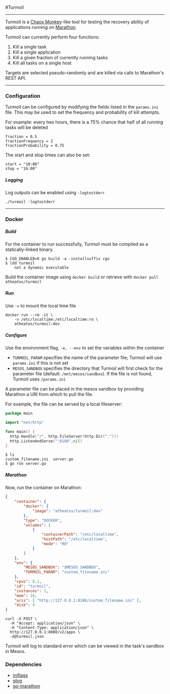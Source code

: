 #Turmoil
* * *
Turmoil is a [Chaos Monkey](https://github.com/Netflix/SimianArmy/wiki/Chaos-Monkey)-like tool for testing the recovery ability of applications running on [Marathon](https://mesosphere.github.io/marathon/).

Turmoil can currently perform four functions:  
  1. Kill a single task  
  2. Kill a single application  
  3. Kill a given fraction of currently running tasks  
  4. Kill all tasks on a single host  
  
Targets are selected pseudo-randomly and are killed via calls to Marathon's REST API.
* * *
### Configuration
Turmoil can be configured by modifying the fields listed in the ```params.ini``` file. This may be used to set the frequency and probability of kill attempts.

For example: every two hours, there is a 75% chance that half of all running tasks will be deleted
```
fraction = 0.5
fractionFrequency = 2
fractionProbability = 0.75
```   
   
The start and stop times can also be set:
```
start = "10:00"
stop = "16:00"
```  
##### Logging  
Log outputs can be enabled using ```-logtostderr```
```
./turmoil -logtostderr
```  
* * *
### Docker  
  
##### Build  
For the container to run successfully, Turmoil must be compiled as a statically-linked binary.
```
$ CGO_ENABLED=0 go build -a -installsuffix cgo
$ ldd turmoil
	not a dynamic executable
```
Build the container image using ```docker build``` or retrieve with ```docker pull atheatos/turmoil```  
  
##### Run  
Use ```-v``` to mount the local time file
```
docker run --rm -it \
    -v /etc/localtime:/etc/localtime:ro \
    atheatos/turmoil:dev
```  
  
##### Configure  
Use the environment flag, ```-e, --env``` to set the variables within the container
+ ```TURMOIL_PARAM``` specifies the name of the parameter file; Turmoil will use ```params.ini``` if this is not set
+ ```MESOS_SANDBOX``` specifies the directory that Turmoil will first check for the parameter file (default: ```/mnt/mesos/sandbox```). If the file is not found, Turmoil uses ```/params.ini```
  
A parameter file can be placed in the mesos sandbox by providing Marathon a URI from which to pull the file.  
  
For example, the file can be served by a local fileserver:  
```go
package main

import "net/http"

func main() {
  http.Handle("/", http.FileServer(http.Dir(".")))
  http.ListenAndServe(":8108",nil)
}
```  
```
$ ls
custom_filename.ini  server.go
$ go run server.go

```  
 
##### Marathon  
Now, run the container on Marathon:
```json
{
	"container": {
		"docker": {
			"image": "atheatos/turmoil:dev"
		},
		"type": "DOCKER",
		"volumes": [
			{
				"containerPath": "/etc/localtime",
				"hostPath": "/etc/localtime",
				"mode": "RO"
			}
		]
	},
	"env": {
		"MESOS_SANDBOX": "$MESOS_SANDBOX",
		"TURMOIL_PARAM": "custom_filename.ini"
	},
	"cpus": 0.1,
	"id": "turmoil",
	"instances": 1,
	"mem": 16,
	"uris": [ "http://127.0.0.1:8108/custom_filename.ini" ],
	"disk": 4
}

```  
```
curl -X POST \
  -H "Accept: application/json" \
  -H "Content-Type: application/json" \
  http://127.0.0.1:8080/v2/apps \
  -d@turmoil.json
```  
Turmoil will log to standard error which can be viewed in the task's sandbox in Mesos.

### Dependencies
+ [iniflags](https://github.com/vharitonsky/iniflags)
+ [glog](https://github.com/golang/glog)
+ [go-marathon](http://github.com/gambol99/go-marathon)
